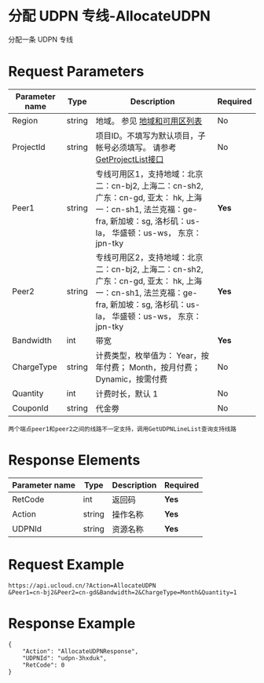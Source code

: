 # 分配 UDPN 专线-AllocateUDPN

分配一条 UDPN 专线

# Request Parameters
|Parameter name|Type|Description|Required|
|---|---|---|---|
|Region|string|地域。 参见 [地域和可用区列表](api/summary/regionlist)|No|
|ProjectId|string|项目ID。不填写为默认项目，子帐号必须填写。 请参考[GetProjectList接口](api/summary/get_project_list)|No|
|Peer1|string|专线可用区1，支持地域：北京二：cn-bj2, 上海二：cn-sh2, 广东：cn-gd, 亚太： hk, 上海一：cn-sh1, 法兰克福：ge-fra, 新加坡：sg,  洛杉矶：us-la， 华盛顿：us-ws， 东京：jpn-tky|**Yes**|
|Peer2|string|专线可用区2，支持地域：北京二：cn-bj2, 上海二：cn-sh2, 广东：cn-gd, 亚太： hk, 上海一：cn-sh1, 法兰克福：ge-fra, 新加坡：sg,  洛杉矶：us-la， 华盛顿：us-ws， 东京：jpn-tky|**Yes**|
|Bandwidth|int|带宽|**Yes**|
|ChargeType|string|计费类型，枚举值为： Year，按年付费； Month，按月付费； Dynamic，按需付费|No|
|Quantity|int|计费时长，默认 1|No|
|CouponId|string|代金劵|No|

```
两个端点peer1和peer2之间的线路不一定支持，调用GetUDPNLineList查询支持线路
```

# Response Elements
|Parameter name|Type|Description|Required|
|---|---|---|---|
|RetCode|int|返回码|**Yes**|
|Action|string|操作名称|**Yes**|
|UDPNId|string|资源名称|**Yes**|

# Request Example
```
https://api.ucloud.cn/?Action=AllocateUDPN
&Peer1=cn-bj2&Peer2=cn-gd&Bandwidth=2&ChargeType=Month&Quantity=1
```

# Response Example
```
{
    "Action": "AllocateUDPNResponse", 
    "UDPNId": "udpn-3hxduk", 
    "RetCode": 0
}
```

